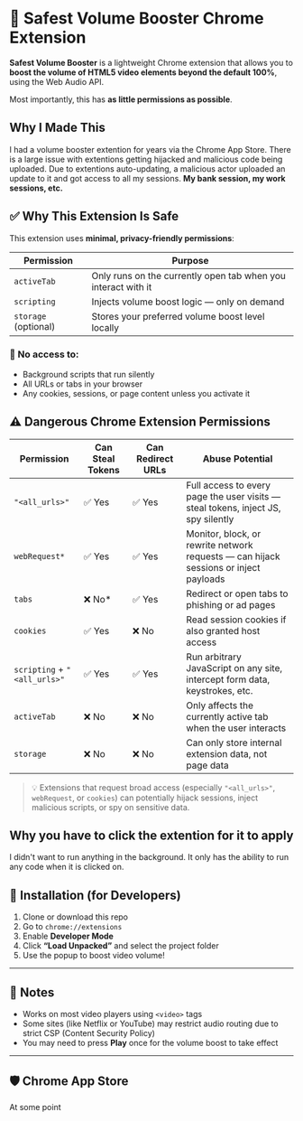 # 📢 Safest Volume Booster Chrome Extension

**Safest Volume Booster** is a lightweight Chrome extension that allows you to **boost the volume of HTML5 video elements beyond the default 100%**, using the Web Audio API.

Most importantly, this has **as little permissions as possible**.

## Why I Made This

I had a volume booster extention for years via the Chrome App Store. There is a large issue with extentions getting hijacked and malicious code being uploaded. Due to extentions auto-updating, a malicious actor uploaded an update to it and got access to all my sessions. **My bank session, my work sessions, etc.**

## ✅ Why This Extension Is Safe

This extension uses **minimal, privacy-friendly permissions**:

| Permission   | Purpose                                      |
|--------------|----------------------------------------------|
| `activeTab`  | Only runs on the currently open tab when you interact with it |
| `scripting`  | Injects volume boost logic — only on demand  |
| `storage` (optional) | Stores your preferred volume boost level locally |

### 🚫 No access to:
- Background scripts that run silently
- All URLs or tabs in your browser
- Any cookies, sessions, or page content unless you activate it


## ⚠️ Dangerous Chrome Extension Permissions

| Permission         | Can Steal Tokens | Can Redirect URLs | Abuse Potential                                                                 |
|--------------------|------------------|--------------------|----------------------------------------------------------------------------------|
| `"<all_urls>"`     | ✅ Yes            | ✅ Yes              | Full access to every page the user visits — steal tokens, inject JS, spy silently |
| `webRequest*`      | ✅ Yes            | ✅ Yes              | Monitor, block, or rewrite network requests — can hijack sessions or inject payloads |
| `tabs`             | ❌ No*            | ✅ Yes              | Redirect or open tabs to phishing or ad pages                                     |
| `cookies`          | ✅ Yes            | ❌ No               | Read session cookies if also granted host access                                 |
| `scripting` + `"<all_urls>"` | ✅ Yes   | ✅ Yes              | Run arbitrary JavaScript on any site, intercept form data, keystrokes, etc.       |
| `activeTab`        | ❌ No             | ❌ No               | Only affects the currently active tab when the user interacts                     |
| `storage`          | ❌ No             | ❌ No               | Can only store internal extension data, not page data                             |

> 💡 Extensions that request broad access (especially `"<all_urls>"`, `webRequest`, or `cookies`) can potentially hijack sessions, inject malicious scripts, or spy on sensitive data.


## Why you have to click the extention for it to apply

I didn't want to run anything in the background. It only has the ability to run any code when it is clicked on.

## 📁 Installation (for Developers)

1. Clone or download this repo
2. Go to `chrome://extensions`
3. Enable **Developer Mode**
4. Click **“Load Unpacked”** and select the project folder
5. Use the popup to boost video volume!

---

## 👀 Notes

- Works on most video players using `<video>` tags
- Some sites (like Netflix or YouTube) may restrict audio routing due to strict CSP (Content Security Policy)
- You may need to press **Play** once for the volume boost to take effect

---

## 🛡️ Chrome App Store

At some point
